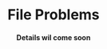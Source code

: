 <h1 align = "center">File Problems</h1>
<h4 align = "center" color = "RED">Details wil come soon</h4>
